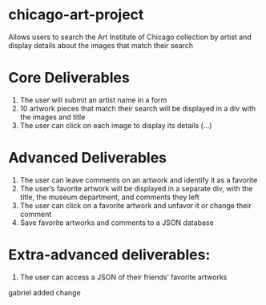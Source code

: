 # chicago-art-project
Allows users to search the Art Institute of Chicago collection by artist and display details about the images that match their search

# Core Deliverables
1) The user will submit an artist name in a form
2) 10 artwork pieces that match their search will be displayed in a div with the images and title
3) The user can click on each image to display its details (...)

# Advanced Deliverables
1) The user can leave comments on an artwork and identify it as a favorite
2) The user’s favorite artwork will be displayed in a separate div, with the title, the museum department, and comments they left
3) The user can click on a favorite artwork and unfavor it or change their comment
4) Save favorite artworks and comments to a JSON database

# Extra-advanced deliverables:
1) The user can access a JSON of their friends’ favorite artworks

gabriel added change